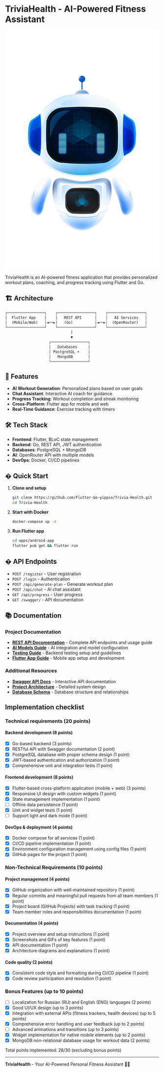 # TriviaHealth - AI-Powered Fitness Assistant

![TriviaHealth Banner](apps/android-app/assets/robot.png)

TriviaHealth is an AI-powered fitness application that provides personalized workout plans, coaching, and progress tracking using Flutter and Go.

## 🏗️ Architecture

```
┌─────────────────┐    ┌─────────────────┐    ┌─────────────────┐
│  Flutter App    │    │   REST API      │    │   AI Services   │
│  (Mobile/Web)   │◄──►│   (Go)          │◄──►│  (OpenRouter)   │
└─────────────────┘    └─────────────────┘    └─────────────────┘
                              │
                              ▼
                    ┌─────────────────┐
                    │   Databases     │
                    │ PostgreSQL +    │
                    │   MongoDB       │
                    └─────────────────┘
```

## 🚀 Features

- **AI Workout Generation**: Personalized plans based on user goals
- **Chat Assistant**: Interactive AI coach for guidance
- **Progress Tracking**: Workout completion and streak monitoring  
- **Cross-Platform**: Flutter app for mobile and web
- **Real-Time Guidance**: Exercise tracking with timers

## 🛠️ Tech Stack

- **Frontend**: Flutter, BLoC state management
- **Backend**: Go, REST API, JWT authentication
- **Databases**: PostgreSQL + MongoDB
- **AI**: OpenRouter API with multiple models
- **DevOps**: Docker, CI/CD pipelines

## � Quick Start

1. **Clone and setup**
   ```bash
   git clone https://github.com/Flutter-Go-yippie/Trivia-Health.git
   cd Trivia-Health
   ```

2. **Start with Docker**
   ```bash
   docker-compose up -d
   ```

3. **Run Flutter app**
   ```bash
   cd apps/android-app
   flutter pub get && flutter run
   ```

## � API Endpoints

- `POST /register` - User registration
- `POST /login` - Authentication  
- `POST /api/generate-plan` - Generate workout plan
- `POST /api/chat` - AI chat assistant
- `GET /api/progress` - User progress
- `GET /swagger/` - API documentation

## 📚 Documentation

### Project Documentation
- **[REST API Documentation](apps/rest-api/REST-API.md)** - Complete API endpoints and usage guide
- **[AI Models Guide](apps/rest-api/AI_MODELS.md)** - AI integration and model configuration
- **[Testing Guide](apps/rest-api/README_TESTING.md)** - Backend testing setup and guidelines
- **[Flutter App Guide](apps/android-app/README.md)** - Mobile app setup and development

### Additional Resources
- **[Swagger API Docs](http://localhost:8080/swagger/index.html)** - Interactive API documentation
- **[Project Architecture](apps/rest-api/REST-API.md#architecture)** - Detailed system design
- **[Database Schema](apps/rest-api/REST-API.md#database)** - Database structure and relationships

## Implementation checklist

### Technical requirements (20 points)
#### Backend development (8 points)
- [X] Go-based backend (3 points)
- [X] RESTful API with Swagger documentation (2 point)
- [X] PostgreSQL database with proper schema design (1 point)
- [X] JWT-based authentication and authorization (1 point)
- [X] Comprehensive unit and integration tests (1 point)

#### Frontend development (8 points)
- [x] Flutter-based cross-platform application (mobile + web) (3 points)
- [x] Responsive UI design with custom widgets (1 point)
- [x] State management implementation (1 point)
- [ ] Offline data persistence (1 point)
- [x] Unit and widget tests (1 point)
- [ ] Support light and dark mode (1 point)

#### DevOps & deployment (4 points)
- [x] Docker compose for all services (1 point)
- [x] CI/CD pipeline implementation (1 point)
- [x] Environment configuration management using config files (1 point)
- [x] GitHub pages for the project (1 point)

### Non-Technical Requirements (10 points)
#### Project management (4 points)
- [x] GitHub organization with well-maintained repository (1 point)
- [x] Regular commits and meaningful pull requests from all team members (1 point)
- [x] Project board (GitHub Projects) with task tracking (1 point)
- [x] Team member roles and responsibilities documentation (1 point)

#### Documentation (4 points)
- [x] Project overview and setup instructions (1 point)
- [x] Screenshots and GIFs of key features (1 point)
- [x] API documentation (1 point)
- [x] Architecture diagrams and explanations (1 point)

#### Code quality (2 points)
- [x] Consistent code style and formatting during CI/CD pipeline (1 point)
- [x] Code review participation and resolution (1 point)

### Bonus Features (up to 10 points)
- [ ] Localization for Russian (RU) and English (ENG) languages (2 points)
- [x] Good UI/UX design (up to 3 points)
- [x] Integration with external APIs (fitness trackers, health devices) (up to 5 points)
- [x] Comprehensive error handling and user feedback (up to 2 points)
- [ ] Advanced animations and transitions (up to 3 points)
- [x] Widget implementation for native mobile elements (up to 2 points)
- [x] MongoDB non-relational database usage for workout data (2 points)

Total points implemented: 28/30 (excluding bonus points)

---

**TriviaHealth** - Your AI-Powered Personal Fitness Assistant 🤖💪
